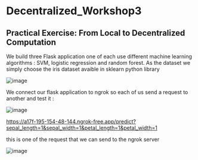 # Decentralized_Workshop3

## Practical Exercise: From Local to Decentralized Computation

We build three Flask application one of each use different machine learning algorithms : SVM, logistic regression and random forest. As the dataset we simply choose the iris dataset avaible in sklearn python library

![image](https://github.com/Natgru06/Decentralized_Workshop3/assets/108078812/1b44fea2-f7ca-4077-8604-f5bf3b120f2b)

We connect our flask application to ngrok so each of us send a request to another and test it :

![image](https://github.com/Natgru06/Decentralized_Workshop3/assets/108078812/62bdba09-40fb-4986-bcfa-f79924076f58)

https://a17f-195-154-48-144.ngrok-free.app/predict?sepal_length=1&sepal_width=1&petal_length=1&petal_width=1

this is one of the request that we can send to the ngrok server

![image](https://github.com/Natgru06/Decentralized_Workshop3/assets/108078812/2b8340c5-f75b-4531-bb76-217ca03fe328)


